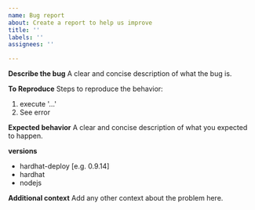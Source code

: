 ```yaml
---
name: Bug report
about: Create a report to help us improve
title: ''
labels: ''
assignees: ''

---
```


**Describe the bug**
A clear and concise description of what the bug is.

**To Reproduce**
Steps to reproduce the behavior:
1. execute '...'
2. See error

**Expected behavior**
A clear and concise description of what you expected to happen.

**versions**
 - hardhat-deploy [e.g. 0.9.14]
 - hardhat
 - nodejs

**Additional context**
Add any other context about the problem here.
